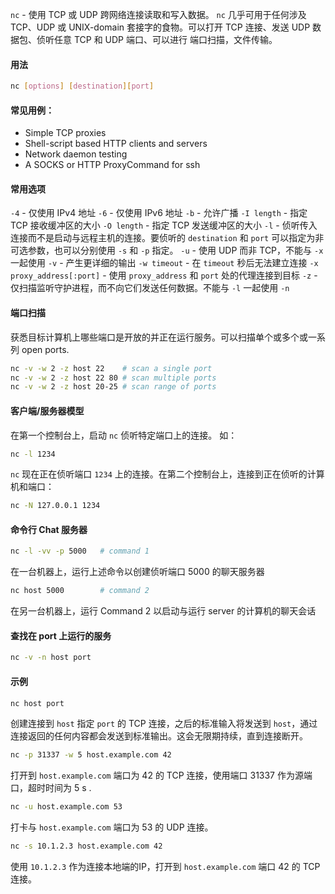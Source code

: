`nc` - 使用 TCP 或 UDP 跨网络连接读取和写入数据。
`nc` 几乎可用于任何涉及 TCP、UDP 或 UNIX-domain 套接字的食物。可以打开 TCP 连接、发送 UDP 数据包、侦听任意 TCP 和 UDP 端口、可以进行 端口扫描，文件传输。

#### 用法
```bash
nc [options] [destination][port]
```
#### 常见用例：
- Simple TCP proxies
- Shell-script based HTTP clients and servers
- Network daemon testing
- A SOCKS or HTTP ProxyCommand for ssh

#### 常用选项
`-4` - 仅使用 IPv4 地址
`-6` - 仅使用 IPv6 地址
`-b` - 允许广播
`-I length` - 指定 TCP 接收缓冲区的大小
`-O length` - 指定 TCP 发送缓冲区的大小
`-l` - 侦听传入连接而不是启动与远程主机的连接。要侦听的 `destination` 和 `port` 可以指定为非可选参数，也可以分别使用 `-s` 和 `-p` 指定。
`-u` - 使用 UDP 而非 TCP，不能与 `-x` 一起使用
`-v` - 产生更详细的输出
`-w timeout` - 在 `timeout` 秒后无法建立连接
`-x proxy_address[:port]` - 使用 `proxy_address` 和 `port` 处的代理连接到目标
`-z` - 仅扫描监听守护进程，而不向它们发送任何数据。不能与 `-l` 一起使用
`-n` 

#### 端口扫描
获悉目标计算机上哪些端口是开放的并正在运行服务。可以扫描单个或多个或一系列 open ports.
```bash
nc -v -w 2 -z host 22    # scan a single port
nc -v -w 2 -z host 22 80 # scan multiple ports
nc -v -w 2 -z host 20-25 # scan range of ports
```

#### 客户端/服务器模型
在第一个控制台上，启动 `nc` 侦听特定端口上的连接。
如：
```bash
nc -l 1234
```
`nc` 现在正在侦听端口 `1234` 上的连接。在第二个控制台上，连接到正在侦听的计算机和端口：
```bash
nc -N 127.0.0.1 1234
```

#### 命令行 Chat 服务器
```bash
nc -l -vv -p 5000   # command 1
```
在一台机器上，运行上述命令以创建侦听端口 5000 的聊天服务器
```bash
nc host 5000        # command 2
```
在另一台机器上，运行 Command 2 以启动与运行 server 的计算机的聊天会话

#### 查找在 port 上运行的服务
```bash
nc -v -n host port
```

#### 示例

```bash
nc host port
```
创建连接到 `host`  指定 `port` 的 TCP 连接，之后的标准输入将发送到 `host`，通过连接返回的任何内容都会发送到标准输出。这会无限期持续，直到连接断开。

```bash
nc -p 31337 -w 5 host.example.com 42
```
打开到 `host.example.com` 端口为 42 的 TCP 连接，使用端口 31337 作为源端口，超时时间为 5 s .

```bash
nc -u host.example.com 53
```
打卡与 `host.example.com` 端口为 53 的 UDP 连接。

```bash
nc -s 10.1.2.3 host.example.com 42
```
使用 `10.1.2.3` 作为连接本地端的IP，打开到 `host.example.com` 端口 42 的 TCP 连接。
